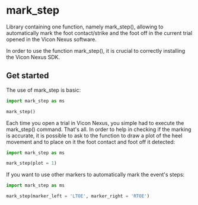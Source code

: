 # mark_step

Library containing one function, namely mark_step(), allowing to automatically mark the foot contact/strike and the foot off in the current trial opened in the Vicon Nexus software.

In order to use the function mark_step(), it is crucial to correctly installing the Vicon Nexus SDK.

## Get started

The use of mark_step is basic:

``` python
import mark_step as ms

mark_step()
```

Each time you open a trial in Vicon Nexus, you simple had to execute the mark_step() command. That's all.
In order to help in checking if the marking is accurate, it is possible to ask to the function to draw a plot of the heel movement and to place on it the foot contact and foot off it detected:

``` python
import mark_step as ms

mark_step(plot = 1)
```
If you want to use other markers to automatically mark the event's steps:

``` python
import mark_step as ms

mark_step(marker_left = 'LTOE', marker_right = 'RTOE')
```


